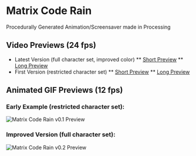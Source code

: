# Matrix Code Rain
Procedurally Generated Animation/Screensaver made in Processing

## Video Previews (24 fps)
* Latest Version (full character set, improved color)
  ** [Short Preview](https://github.com/coding418/matrix-code-rain/blob/main/matrix-code-rain-v0.2-preview.mp4?raw=true)
  ** [Long Preview](https://github.com/coding418/matrix-code-rain/blob/main/matrix-code-rain-v0.2-long.mp4?raw=true)
* First Version (restricted character set)
  ** [Short Preview](https://github.com/coding418/matrix-code-rain/blob/main/matrix-code-rain-v0.1-preview.mp4?raw=true)
  ** [Long Preview](https://github.com/coding418/matrix-code-rain/blob/main/matrix-code-rain-v0.1-long.mp4?raw=true)

## Animated GIF Previews (12 fps)
### Early Example (restricted character set):
![Matrix Code Rain v0.1 Preview](/matrix-code-rain-v0.1-preview.gif)

### Improved Version (full character set):
![Matrix Code Rain v0.2 Preview](/matrix-code-rain-v0.2-preview.gif)